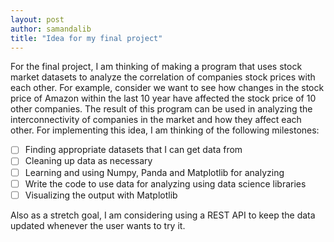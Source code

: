```yaml
---
layout: post
author: samandalib
title: "Idea for my final project"
---
```


For the final project, I am thinking of making a program that uses stock market datasets to analyze the correlation of companies stock prices with each other. For example, consider
we want to see how changes in the stock price of Amazon within the last 10 year have affected the stock price of 10 other companies. The result of this program can be used in analyzing
the interconnectivity of companies in the market and how they affect each other.
For implementing this idea, I am thinking of the following milestones:
- [ ] Finding appropriate datasets that I can get data from
- [ ] Cleaning up data as necessary
- [ ] Learning and using Numpy, Panda and Matplotlib for analyzing
- [ ] Write the code to use data for analyzing using data science libraries
- [ ] Visualizing the output with Matplotlib

Also as a stretch goal, I am considering using a REST API to keep the data updated whenever the user wants to try it.
